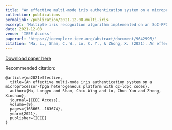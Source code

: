 ```yaml
---
title: "An effective multi-mode iris authentication system on a microprocessor-FPGA heterogeneous platform with QC-LDPC codes"
collection: publications
permalink: /publication/2021-12-08-multi-iris
excerpt: 'Multiple iris recognition algorithm implemented on an SoC-FPGA platform'
date: 2021-12-08
venue: 'IEEE Access'
paperurl: 'https://ieeexplore.ieee.org/abstract/document/9642996/'
citation: 'Ma, L., Sham, C. W., Lo, C. Y., & Zhong, X. (2021). An effective multi-mode iris authentication system on a microprocessor-fpga heterogeneous platform with qc-ldpc codes. IEEE Access, 9, 163665-163674.'
---
```


[Download paper here]([http://academicpages.github.io/files/paper1.pdf](https://ieeexplore.ieee.org/abstract/document/9642996/))

Recommended citation: 
```
@article{ma2021effective,
  title={An effective multi-mode iris authentication system on a microprocessor-fpga heterogeneous platform with qc-ldpc codes},
  author={Ma, Longyu and Sham, Chiu-Wing and Lo, Chun Yan and Zhong, Xinchao},
  journal={IEEE Access},
  volume={9},
  pages={163665--163674},
  year={2021},
  publisher={IEEE}
}
```
